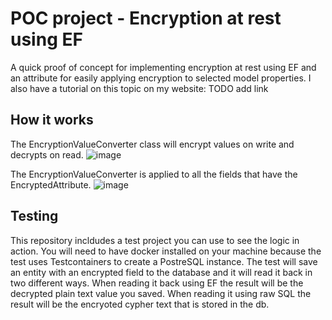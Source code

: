 # POC project - Encryption at rest using EF
A quick proof of concept for implementing encryption at rest using EF and an attribute for easily applying encryption to selected model properties. I also have a tutorial on this topic on my website: TODO add link

## How it works
The EncryptionValueConverter class will encrypt values on write and decrypts on read.
![image](https://github.com/boros-csaba/encryption-at-rest-with-property-attribute/assets/18496537/e118c475-9fd0-4855-a0b1-9cc34424be66)

The EncryptionValueConverter is applied to all the fields that have the EncryptedAttribute.
![image](https://github.com/boros-csaba/encryption-at-rest-with-property-attribute/assets/18496537/80b686bf-a988-41b9-84bb-37b3e5bfd465)


## Testing
This repository incldudes a test project you can use to see the logic in action. You will need to have docker installed on your machine because the test uses Testcontainers to create a PostreSQL instance. The test will save an entity with an encrypted field to the database and it will read it back in two different ways. When reading it back using EF the result will be the decrypted plain text value you saved. When reading it using raw SQL the result will be the encryoted cypher text that is stored in the db.
